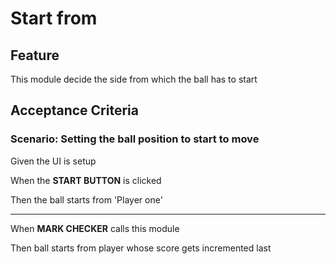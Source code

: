 # Start from

## Feature

This module decide the side from which the ball has to start

## Acceptance Criteria

### Scenario: Setting the ball position to start to move

  Given the UI is setup

  When the **START BUTTON** is clicked
  
  Then the ball starts from 'Player one'
  
  --------------------------------------
  
  When **MARK CHECKER** calls this module
  
  Then ball starts from player whose score gets incremented last
